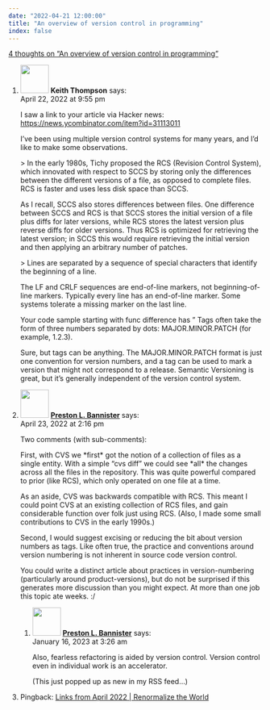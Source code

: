 ```yaml
---
date: "2022-04-21 12:00:00"
title: "An overview of version control in programming"
index: false
---
```


[4 thoughts on &ldquo;An overview of version control in programming&rdquo;](/lemire/blog/2022/04-21-an-overview-of-version-control-in-programming)

<ol class="comment-list">
<li id="comment-628839" class="comment even thread-even depth-1">
<div class="comment-author vcard">
<img alt src="https://secure.gravatar.com/avatar/216c1db53d752f87dd8176a6ba0c2190?s=56&#038;d=mm&#038;r=g" srcset="https://secure.gravatar.com/avatar/216c1db53d752f87dd8176a6ba0c2190?s=112&#038;d=mm&#038;r=g 2x" class="avatar avatar-56 photo" height="56" width="56" decoding="async" /> <b class="fn">Keith Thompson</b> <span class="says">says:</span> </div>
<div class="comment-metadata"><time datetime="2022-04-22T21:55:09+00:00">April 22, 2022 at 9:55 pm</time></a> </div>
<div class="comment-content">
<p>I saw a link to your article via Hacker news:<br/>
<a href="https://news.ycombinator.com/item?id=31113011" rel="nofollow ugc">https://news.ycombinator.com/item?id=31113011</a></p>
<p>I&rsquo;ve been using multiple version control systems for many years, and I&rsquo;d like to make some observations.</p>
<p>&gt; In the early 1980s, Tichy proposed the RCS (Revision Control System), which innovated with respect to SCCS by storing only the differences between the different versions of a file, as opposed to complete files. RCS is faster and uses less disk space than SCCS.</p>
<p>As I recall, SCCS also stores differences between files. One difference between SCCS and RCS is that SCCS stores the initial version of a file plus diffs for later versions, while RCS stores the latest version plus reverse diffs for older versions. Thus RCS is optimized for retrieving the latest version; in SCCS this would require retrieving the initial version and then applying an arbitrary number of patches.</p>
<p>&gt; Lines are separated by a sequence of special characters that identify the beginning of a line.</p>
<p>The LF and CRLF sequences are end-of-line markers, not beginning-of-line markers. Typically every line has an end-of-line marker. Some systems tolerate a missing marker on the last line.</p>
<p>Your code sample starting with func difference has &rdquo; Tags often take the form of three numbers separated by dots: MAJOR.MINOR.PATCH (for example, 1.2.3).</p>
<p>Sure, but tags can be anything. The MAJOR.MINOR.PATCH format is just one convention for version numbers, and a tag can be used to mark a version that might not correspond to a release. Semantic Versioning is great, but it&rsquo;s generally independent of the version control system.</p>
</div>
</li>
<li id="comment-628991" class="comment odd alt thread-odd thread-alt depth-1 parent">
<div class="comment-author vcard">
<img alt src="https://secure.gravatar.com/avatar/9087622186f0fe01571cfd0add715302?s=56&#038;d=mm&#038;r=g" srcset="https://secure.gravatar.com/avatar/9087622186f0fe01571cfd0add715302?s=112&#038;d=mm&#038;r=g 2x" class="avatar avatar-56 photo" height="56" width="56" decoding="async" /> <b class="fn"><a href="https://bannister.us" class="url" rel="ugc external nofollow">Preston L. Bannister</a></b> <span class="says">says:</span> </div>
<div class="comment-metadata"><time datetime="2022-04-23T14:16:00+00:00">April 23, 2022 at 2:16 pm</time></a> </div>
<div class="comment-content">
<p>Two comments (with sub-comments):</p>
<p>First, with CVS we *first* got the notion of a collection of files as a single entity. With a simple &ldquo;cvs diff&rdquo; we could see *all* the changes across all the files in the repository. This was quite powerful compared to prior (like RCS), which only operated on one file at a time. </p>
<p>As an aside, CVS was backwards compatible with RCS. This meant I could point CVS at an existing collection of RCS files, and gain considerable function over folk just using RCS. (Also, I made some small contributions to CVS in the early 1990s.)</p>
<p>Second, I would suggest excising or reducing the bit about version numbers as tags. Like often true, the practice and conventions around version numbering is not inherent in source code version control. </p>
<p>You could write a distinct article about practices in version-numbering (particularly around product-versions), but do not be surprised if this generates more discussion than you might expect. At more than one job this topic ate weeks. :/</p>
</div>
<ol class="children">
<li id="comment-648957" class="comment even depth-2">
<div class="comment-author vcard">
<img alt src="https://secure.gravatar.com/avatar/9087622186f0fe01571cfd0add715302?s=56&#038;d=mm&#038;r=g" srcset="https://secure.gravatar.com/avatar/9087622186f0fe01571cfd0add715302?s=112&#038;d=mm&#038;r=g 2x" class="avatar avatar-56 photo" height="56" width="56" loading="lazy" decoding="async" /> <b class="fn"><a href="http://bannister.us/" class="url" rel="ugc external nofollow">Preston L. Bannister</a></b> <span class="says">says:</span> </div>
<div class="comment-metadata"><time datetime="2023-01-16T03:26:18+00:00">January 16, 2023 at 3:26 am</time></a> </div>
<div class="comment-content">
<p>Also, fearless refactoring is aided by version control. Version control even in individual work is an accelerator. </p>
<p>(This just popped up as new in my RSS feed&#8230;)</p>
</div>
</li>
</ol>
</li>
<li id="comment-631188" class="pingback odd alt thread-even depth-1">
<div class="comment-body">
Pingback: <a href="https://renormalizetheworld.wordpress.com/2022/05/03/links-from-april-2022/" class="url" rel="ugc external nofollow">Links from April 2022 | Renormalize the World</a> </div>
</li>
</ol>
